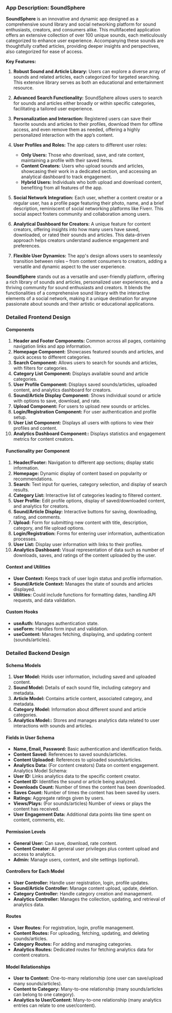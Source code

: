 ### App Description: SoundSphere

**SoundSphere** is an innovative and dynamic app designed as a comprehensive sound library and social networking platform for sound enthusiasts, creators, and consumers alike. This multifaceted application offers an extensive collection of over 100 unique sounds, each meticulously categorized to enhance user experience. Accompanying these sounds are thoughtfully crafted articles, providing deeper insights and perspectives, also categorized for ease of access.

**Key Features:**

1. **Robust Sound and Article Library:** Users can explore a diverse array of sounds and related articles, each categorized for targeted searching. This extensive library serves as both an educational and entertainment resource.

2. **Advanced Search Functionality:** SoundSphere allows users to search for sounds and articles either broadly or within specific categories, facilitating a tailored user experience.

3. **Personalization and Interaction:** Registered users can save their favorite sounds and articles to their profiles, download them for offline access, and even remove them as needed, offering a highly personalized interaction with the app’s content.

4. **User Profiles and Roles:** The app caters to different user roles:

   - **Only Users:** Those who download, save, and rate content, maintaining a profile with their saved items.
   - **Content Creators:** Users who upload sounds and articles, showcasing their work in a dedicated section, and accessing an analytical dashboard to track engagement.
   - **Hybrid Users:** Individuals who both upload and download content, benefiting from all features of the app.

5. **Social Network Integration:** Each user, whether a content creator or a regular user, has a profile page featuring their photo, name, and a brief description, reminiscent of social networking platforms like Fiverr. This social aspect fosters community and collaboration among users.

6. **Analytical Dashboard for Creators:** A unique feature for content creators, offering insights into how many users have saved, downloaded, or rated their sounds and articles. This data-driven approach helps creators understand audience engagement and preferences.

7. **Flexible User Dynamics:** The app's design allows users to seamlessly transition between roles – from content consumers to creators, adding a versatile and dynamic aspect to the user experience.

**SoundSphere** stands out as a versatile and user-friendly platform, offering a rich library of sounds and articles, personalized user experiences, and a thriving community for sound enthusiasts and creators. It blends the functionalities of a comprehensive sound library with the interactive elements of a social network, making it a unique destination for anyone passionate about sounds and their artistic or educational applications.

### Detailed Frontend Design

#### Components

1. **Header and Footer Components:** Common across all pages, containing navigation links and app information.
2. **Homepage Component:** Showcases featured sounds and articles, and quick access to different categories.
3. **Search Component:** Allows users to search for sounds and articles, with filters for categories.
4. **Category List Component:** Displays available sound and article categories.
5. **User Profile Component:** Displays saved sounds/articles, uploaded content, and analytics dashboard for creators.
6. **Sound/Article Display Component:** Shows individual sound or article with options to save, download, and rate.
7. **Upload Component:** For users to upload new sounds or articles.
8. **Login/Registration Component:** For user authentication and profile setup.
9. **User List Component:** Displays all users with options to view their profiles and content.
10. **Analytics Dashboard Component::** Displays statistics and engagement metrics for content creators.

#### Functionality per Component

1. **Header/Footer:** Navigation to different app sections; display static information.
2. **Homepage:** Dynamic display of content based on popularity or recommendations.
3. **Search:** Text input for queries, category selection, and display of search results.
4. **Category List:** Interactive list of categories leading to filtered content.
5. **User Profile:** Edit profile options, display of saved/downloaded content, and analytics for creators.
6. **Sound/Article Display:** Interactive buttons for saving, downloading, rating, and comments.
7. **Upload:** Form for submitting new content with title, description, category, and file upload options.
8. **Login/Registration:** Forms for entering user information, authentication processes.
9. **User List:** Display user information with links to their profiles.
10. **Analytics Dashboard:** Visual representation of data such as number of downloads, saves, and ratings of the content uploaded by the user.

#### Context and Utilities

- **User Context:** Keeps track of user login status and profile information.
- **Sound/Article Context:** Manages the state of sounds and articles displayed.
- **Utilities:** Could include functions for formatting dates, handling API requests, and data validation.

#### Custom Hooks

- **useAuth:** Manages authentication state.
- **useForm:** Handles form input and validation.
- **useContent:** Manages fetching, displaying, and updating content (sounds/articles).

### Detailed Backend Design

#### Schema Models

1. **User Model:** Holds user information, including saved and uploaded content.
2. **Sound Model:** Details of each sound file, including category and metadata.
3. **Article Model:** Contains article content, associated category, and metadata.
4. **Category Model:** Information about different sound and article categories.
5. **Analytics Model::** Stores and manages analytics data related to user interactions with sounds and articles.

#### Fields in User Schema

- **Name, Email, Password:** Basic authentication and identification fields.
- **Content Saved:** References to saved sounds/articles.
- **Content Uploaded:** References to uploaded sounds/articles.
- **Analytics Data:** (For content creators) Data on content engagement.
  Analytics Model Schema:
- **User ID:** Links analytics data to the specific content creator.
- **Content ID:** Identifies the sound or article being analyzed.
- **Downloads Count:** Number of times the content has been downloaded.
- **Saves Count:** Number of times the content has been saved by users.
- **Ratings:** Aggregate ratings given by users.
- **Views/Plays:** (For sounds/articles) Number of views or plays the content has received.
- **User Engagement Data:** Additional data points like time spent on content, comments, etc.

#### Permission Levels

- **General User:** Can save, download, rate content.
- **Content Creator:** All general user privileges plus content upload and access to analytics.
- **Admin:** Manage users, content, and site settings (optional).

#### Controllers for Each Model

- **User Controller:** Handle user registration, login, profile updates.
- **Sound/Article Controller:** Manage content upload, update, deletion.
- **Category Controller:** Handle category creation and management.
- **Analytics Controller:** Manages the collection, updating, and retrieval of analytics data.

#### Routes

- **User Routes:** For registration, login, profile management.
- **Content Routes:** For uploading, fetching, updating, and deleting sounds/articles.
- **Category Routes:** For adding and managing categories.
- **Analytics Routes:** Dedicated routes for fetching analytics data for content creators.

#### Model Relationships

- **User to Content:** One-to-many relationship (one user can save/upload many sounds/articles).
- **Content to Category:** Many-to-one relationship (many sounds/articles can belong to one category).
- **Analytics to User/Content:** Many-to-one relationship (many analytics entries can relate to one user/content).
